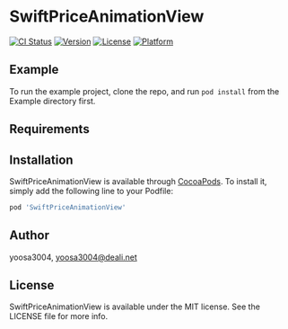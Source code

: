 # SwiftPriceAnimationView

[![CI Status](https://img.shields.io/travis/yoosa3004/SwiftPriceAnimationView.svg?style=flat)](https://travis-ci.org/yoosa3004/SwiftPriceAnimationView)
[![Version](https://img.shields.io/cocoapods/v/SwiftPriceAnimationView.svg?style=flat)](https://cocoapods.org/pods/SwiftPriceAnimationView)
[![License](https://img.shields.io/cocoapods/l/SwiftPriceAnimationView.svg?style=flat)](https://cocoapods.org/pods/SwiftPriceAnimationView)
[![Platform](https://img.shields.io/cocoapods/p/SwiftPriceAnimationView.svg?style=flat)](https://cocoapods.org/pods/SwiftPriceAnimationView)

## Example

To run the example project, clone the repo, and run `pod install` from the Example directory first.

## Requirements

## Installation

SwiftPriceAnimationView is available through [CocoaPods](https://cocoapods.org). To install
it, simply add the following line to your Podfile:

```ruby
pod 'SwiftPriceAnimationView'
```

## Author

yoosa3004, yoosa3004@deali.net

## License

SwiftPriceAnimationView is available under the MIT license. See the LICENSE file for more info.
